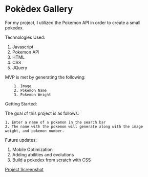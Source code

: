 # Pokèdex Gallery

For my project, I utilized the Pokemon API in order to create a small pokedex. 


Technologies Used:
  
  1. Javascript 
  2. Pokemon API
  3. HTML
  4. CSS
  5. JQuery


MVP is met by generating the following:

        1. Image
        2. Pokemon Name
        3. Pokemon Weight

Getting Started: 

The goal of this project is as follows:

    1. Enter a name of a pokemon in the search bar
    2. The name with the pokemon will generate along with the image weight, and pokemon number.


Future updates:

  1. Mobile Optimization
  2. Adding abilities and evolutions
  3. Build a pokedex from scratch with CSS

[Project Screenshot](/PokeGallery.png)
